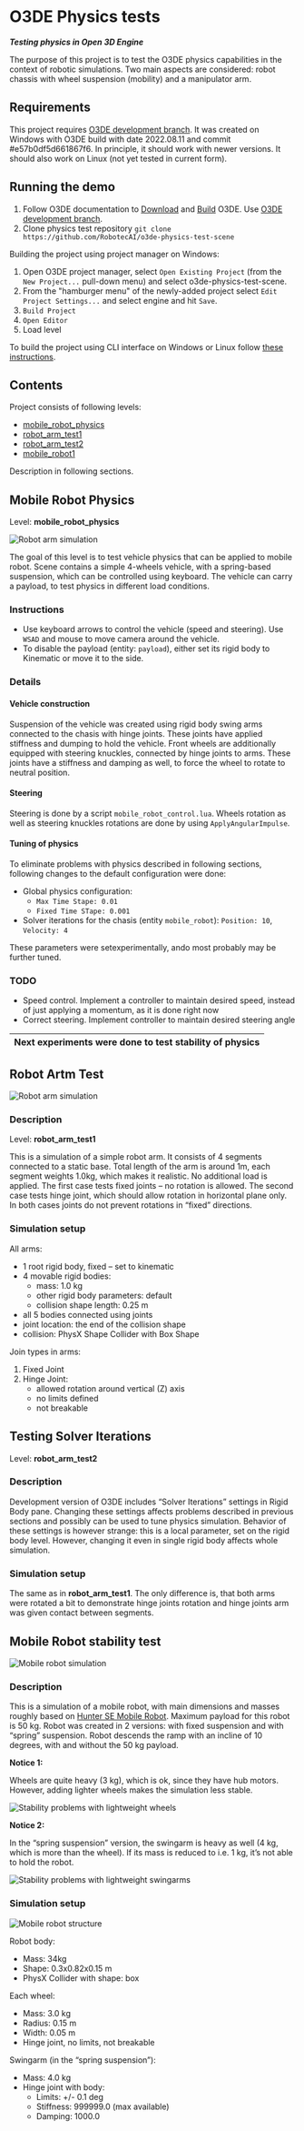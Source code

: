 # O3DE Physics tests

***Testing physics in Open 3D Engine***

The purpose of this project is to test the O3DE physics capabilities in the context of robotic simulations. Two main aspects are considered: robot chassis with wheel suspension (mobility) and a manipulator arm.

## Requirements 

This project requires [O3DE development branch](https://github.com/o3de/o3de/tree/development). It was created on Windows with O3DE build with date 2022.08.11 and commit #e57b0df5d661867f6. In principle, it should work with newer versions. It should also work on Linux (not yet tested in current form).

## Running the demo

1. Follow O3DE documentation to [Download](https://www.o3de.org/docs/welcome-guide/setup/setup-from-github/) and [Build](https://www.o3de.org/docs/welcome-guide/setup/setup-from-github/building-windows/) O3DE. Use [O3DE development branch](https://github.com/o3de/o3de/tree/development).
1. Clone physics test repository `git clone https://github.com/RobotecAI/o3de-physics-test-scene`

Building the project using project manager on Windows:

1. Open O3DE project manager, select `Open Existing Project` (from the `New Project...` pull-down menu) and select o3de-physics-test-scene.
1. From the "hamburger menu" of the newly-added project select `Edit Project Settings...` and select engine and hit `Save`.
1. `Build Project`
1. `Open Editor`
1. Load level

To build the project using CLI interface on Windows or Linux follow [these instructions](https://docs.o3de.org/docs/welcome-guide/create/creating-projects-using-cli/). 

## Contents

Project consists of following levels:
- [mobile_robot_physics](#mobile_robot_physics)
- [robot_arm_test1](#robot_arm_test1)
- [robot_arm_test2](#robot_arm_test2)
- [mobile_robot1](#mobile_robot1)

Description in following sections.

## <a name="mobile_robot_physics"></a>Mobile Robot Physics

Level: **mobile_robot_physics**

![Robot arm simulation](Doc/mobile_robot_physics.png)

The goal of this level is to test vehicle physics that can be applied to mobile robot. Scene contains a simple 4-wheels vehicle, with a spring-based suspension, which can be controlled using keyboard. The vehicle can carry a payload, to test physics in different load conditions.

### Instructions

- Use keyboard arrows to control the vehicle (speed and steering). Use `WSAD` and mouse to move camera around the vehicle.
- To disable the payload (entity: `payload`), either set its rigid body to Kinematic or move it to the side.

### Details

#### Vehicle construction

Suspension of the vehicle was created using rigid body swing arms connected to the chasis with hinge joints. These joints have applied stiffness and dumping to hold the vehicle. Front wheels are additionally equipped with steering knuckles, connected by hinge joints to arms. These joints have a stiffness and damping as well, to force the wheel to rotate to neutral position.

#### Steering

Steering is done by a script `mobile_robot_control.lua`. Wheels rotation as well as steering knuckles rotations are done by using `ApplyAngularImpulse`.

#### Tuning of physics

To eliminate problems with physics described in following sections, following changes to the default configuration were done:
- Global physics configuration: 
    - `Max Time Stape: 0.01`
    - `Fixed Time STape: 0.001`
- Solver iterations for the chasis (entity `mobile_robot`): `Position: 10`, `Velocity: 4`

These parameters were setexperimentally, ando most probably may be further tuned. 

### TODO

- Speed control. Implement a controller to maintain desired speed, instead of just applying a momentum, as it is done right now
- Correct steering. Implement controller to maintain desired steering angle


| Next experiments were done to test stability of physics |
|---|

## <a name="robot_arm_test1"></a>Robot Artm Test

![Robot arm simulation](Doc/robot_arm.png)

### Description

Level: **robot_arm_test1**

This is a simulation of a simple robot arm. It consists of 4 segments connected to a static base. 
Total length of the arm is around 1m, each segment weights 1.0kg, which makes it realistic. No additional load is applied. The first case tests fixed joints – no rotation is allowed. The second case tests hinge joint, which should allow rotation in horizontal plane only. In both cases joints do not prevent rotations in “fixed” directions. 


### Simulation setup

All arms:
-	1 root rigid body, fixed – set to kinematic
-	4 movable rigid bodies:
    -	mass: 1.0 kg
    -	other rigid body parameters: default
    -	collision shape length: 0.25 m
-	all 5 bodies connected using joints
-	joint location: the end of the collision shape
-	collision: PhysX Shape Collider with Box Shape

Join types in arms:
1.	Fixed Joint
2.	Hinge Joint:
    -	allowed rotation around vertical (Z) axis
    -	no limits defined
    -	not breakable

## <a name="robot_arm_test2"></a>Testing Solver Iterations

Level: **robot_arm_test2**

### Description
Development version of O3DE includes “Solver Iterations” settings in Rigid Body pane. Changing these settings affects problems described in previous sections and possibly can be used to tune physics simulation. Behavior of these settings is however strange: this is a local parameter, set on the rigid body level. However, changing it even in single rigid body affects whole simulation.

### Simulation setup

The same as in **robot_arm_test1**. The only difference is, that both arms were rotated a bit to demonstrate hinge joints rotation and hinge joints arm was given contact between segments.

## <a name="mobile_robot1"></a>Mobile Robot stability test

![Mobile robot simulation](Doc/mobile_robot.png)

### Description

This is a simulation of a mobile robot, with main dimensions and masses roughly based on [Hunter SE Mobile Robot](https://www.generationrobots.com/en/403917-robot-mobile-hunter-se-ugv.html). Maximum payload for this robot is 50 kg. Robot was created in 2 versions: with fixed suspension and with “spring” suspension. Robot descends the ramp with an incline of 10 degrees, with and without the 50 kg payload. 

**Notice 1:**

Wheels are quite heavy (3 kg), which is ok, since they have hub motors. However, adding lighter wheels makes the simulation less stable.

![Stability problems with lightweight wheels](Doc/mobile_robot_lightweight_wheels.png)

**Notice 2:**

In the “spring suspension” version, the swingarm is heavy as well (4 kg, which is more than the wheel). If its mass is reduced to i.e. 1 kg, it’s not able to hold the robot. 

![Stability problems with lightweight swingarms](Doc/mobile_robot_lightweight_swingarms.png)


### Simulation setup

![Mobile robot structure](Doc/mobile_robot_structure.png)

Robot body:
-	Mass: 34kg
-	Shape: 0.3x0.82x0.15 m
-	PhysX Collider with shape: box

Each wheel:
-	Mass: 3.0 kg
-	Radius: 0.15 m
-	Width: 0.05 m
-	Hinge joint, no limits, not breakable

Swingarm (in the “spring suspension”):
-	Mass: 4.0 kg
-	Hinge joint with body:
    -	Limits: +/- 0.1 deg
    -	Stiffness: 999999.0 (max available)
    -	Damping: 1000.0

